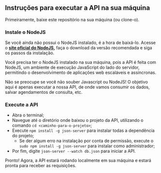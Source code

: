 ## Instruções para executar a API na sua máquina

Primeiramente, baixe este repositório na sua máquina (ou clone-o).

### Instale o NodeJS

Se você ainda não possui o NodeJS instalado, é a hora de baixá-lo. Acesse o **[site oficial do NodeJS](https://nodejs.org/),** faça o download da versão recomendada e siga os passos da instalação.

Você precisa ter o NodeJS instalado na sua máquina, pois a API é feita com NodeJS, um ambiente de execução JavaScript do lado do servidor, permitindo o desenvolvimento de aplicações web escaláveis e assíncronas.

Não se preocupe se você não souber Javascript ou NodeJS! O objetivo aqui é apenas executar a nossa API, de onde vamos consumir os dados, salvar agendamentos de consulta, etc.

### Execute a API

- Abra o terminal;
- Navegue até o diretório onde baixou o projeto da API, utilizando o comando `cd <caminho-para-o-projeto>`;
- Execute `npm install -g json-server` para instalar todas a dependência do projeto;
    - Se der algum erro na instalação por conta de permissão, execute o `sudo npm install -g json-server` para instalar como administrador;
- Por fim, digite `json-server --watch db.json` para iniciar a API.

Pronto! Agora, a API estará rodando localmente em sua máquina e estará pronta para receber as requisições.